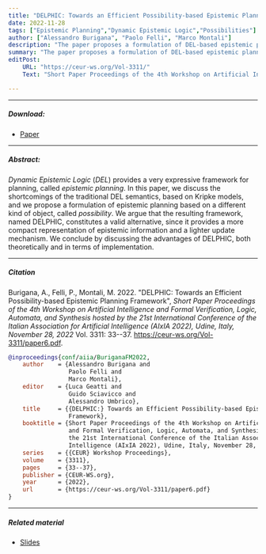 ```yaml
---
title: "DELPHIC: Towards an Efficient Possibility-based Epistemic Planning Framework" 
date: 2022-11-28
tags: ["Epistemic Planning","Dynamic Epistemic Logic","Possibilities"]
author: ["Alessandro Burigana", "Paolo Felli", "Marco Montali"]
description: "The paper proposes a formulation of DEL-based epistemic planning based on a different kind of object, called possibility. OVERLAY 2022." 
summary: "The paper proposes a formulation of DEL-based epistemic planning based on a different kind of object, called possibility. We argue that the resulting framework, named DELPHIC, constitutes a valid alternative to the traditional Kripke semantics for DEL, since it provides a more compact representation of epistemic information and a lighter update mechanism."
editPost:
    URL: "https://ceur-ws.org/Vol-3311/"
    Text: "Short Paper Proceedings of the 4th Workshop on Artificial Intelligence and Formal Verification, Logic, Automata, and Synthesis, OVERLAY 2022"

---
```


---

##### Download:

- [Paper](https://ceur-ws.org/Vol-3311/paper6.pdf)

---

##### Abstract:

*Dynamic Epistemic Logic* (*DEL*) provides a very expressive framework for planning, called *epistemic planning*. In this paper, we discuss the shortcomings of the traditional DEL semantics, based on Kripke models, and we propose a formulation of epistemic planning based on a different kind of object, called *possibility*. We argue that the resulting framework, named DELPHIC, constitutes a valid alternative, since it provides a more compact representation of epistemic information and a lighter update mechanism. We conclude by discussing the advantages of DELPHIC, both theoretically and in terms of implementation.

---

##### Citation

Burigana, A., Felli, P., Montali, M. 2022. "DELPHIC: Towards an Efficient Possibility-based Epistemic Planning Framework", *Short Paper Proceedings of the 4th Workshop on Artificial Intelligence and Formal Verification, Logic, Automata, and Synthesis hosted by the 21st International Conference of the Italian Association for Artificial Intelligence (AIxIA 2022), Udine, Italy, November 28, 2022* Vol. 3311: 33--37. https://ceur-ws.org/Vol-3311/paper6.pdf.

```BibTeX
@inproceedings{conf/aiia/BuriganaFM2022,
    author    = {Alessandro Burigana and
                 Paolo Felli and
                 Marco Montali},
    editor    = {Luca Geatti and
                 Guido Sciavicco and
                 Alessandro Umbrico},
    title     = {{DELPHIC:} Towards an Efficient Possibility-based Epistemic Planning
                 Framework},
    booktitle = {Short Paper Proceedings of the 4th Workshop on Artificial Intelligence
                 and Formal Verification, Logic, Automata, and Synthesis hosted by
                 the 21st International Conference of the Italian Association for Artificial
                 Intelligence (AIxIA 2022), Udine, Italy, November 28, 2022},
    series    = {{CEUR} Workshop Proceedings},
    volume    = {3311},
    pages     = {33--37},
    publisher = {CEUR-WS.org},
    year      = {2022},
    url       = {https://ceur-ws.org/Vol-3311/paper6.pdf}
}
```

---

##### Related material

+ [Slides](slides.pdf)
